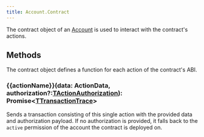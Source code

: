 ```yaml
---
title: Account.Contract
---
```


The contract object of an [Account](./account.md) is used to interact with the contract's actions.

## Methods

The contract object defines a function for each action of the contract's ABI.

### {{actionName}}(data: ActionData, authorization?:[TActionAuthorization](./types.md#tactionauthorization)): Promise<[TTransactionTrace](./types.md#ttransactiontrace)\>

Sends a transaction consisting of this single action with the provided data and authorization payload.
If no authorization is provided, it falls back to the `active` permission of the account the contract is deployed on.